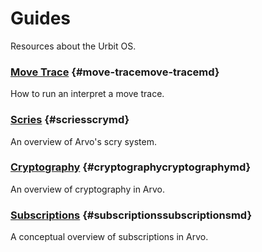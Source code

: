 # Guides

Resources about the Urbit OS.

### [Move Trace](move-trace.md) {#move-tracemove-tracemd}

How to run an interpret a move trace.

### [Scries](scry.md) {#scriesscrymd}

An overview of Arvo's scry system.

### [Cryptography](cryptography.md) {#cryptographycryptographymd}

An overview of cryptography in Arvo.

### [Subscriptions](subscriptions.md) {#subscriptionssubscriptionsmd}

A conceptual overview of subscriptions in Arvo.
